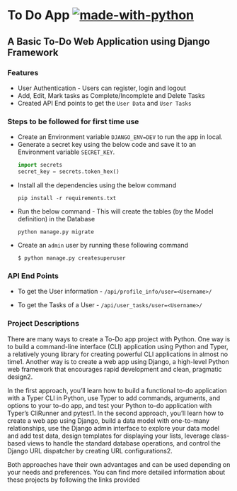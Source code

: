 # To Do App [![made-with-python](https://img.shields.io/badge/Made%20with-Python-1f425f.svg)](https://www.python.org/)
## A Basic To-Do Web Application using Django Framework
### Features
- User Authentication - Users can register, login and logout
- Add, Edit, Mark tasks as Complete/Incomplete and Delete Tasks
- Created API End points to get the ```User Data``` and ```User Tasks```

### Steps to be followed for first time use
- Create an Environment variable `DJANGO_ENV=DEV` to run the app in local.
- Generate a secret key using the below code and save it to an Environment variable `SECRET_KEY`.
  ```python
  import secrets
  secret_key = secrets.token_hex()
  ```
- Install all the dependencies using the below command
  ```
  pip install -r requirements.txt
  ```
- Run the below command - This will create the tables (by the Model definition) in the Database
  ```
  python manage.py migrate
  ```
- Create an ```admin``` user by running these following command
  ```
  $ python manage.py createsuperuser
  ```
### API End Points

  - To get the User information - ```/api/profile_info/user=<Username>/```
  
  - To get the Tasks of a User - ```/api/user_tasks/user=<Username>/```


### Project Descriptions

There are many ways to create a To-Do app project with Python. One way is to build a command-line interface (CLI) application using Python and Typer, a relatively young library for creating powerful CLI applications in almost no time1. Another way is to create a web app using Django, a high-level Python web framework that encourages rapid development and clean, pragmatic design2.

In the first approach, you’ll learn how to build a functional to-do application with a Typer CLI in Python, use Typer to add commands, arguments, and options to your to-do app, and test your Python to-do application with Typer’s CliRunner and pytest1. In the second approach, you’ll learn how to create a web app using Django, build a data model with one-to-many relationships, use the Django admin interface to explore your data model and add test data, design templates for displaying your lists, leverage class-based views to handle the standard database operations, and control the Django URL dispatcher by creating URL configurations2.

Both approaches have their own advantages and can be used depending on your needs and preferences. You can find more detailed information about these projects by following the links provided
